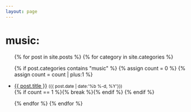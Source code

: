 ```yaml
---
layout: page
---
```

<script>document.title="𝗯𝘂𝗹𝗹𝘁𝗼𝘄𝗻.𝗻𝗲𝗼 | music"</script>

<h1>music:</h1>
<ul>
{% for post in site.posts %}
{% for category in site.categories %}

{% if post.categories contains "music" %}
{% assign count = 0 %}
{% assign count = count | plus:1 %}
<li><a href="{{ site.baseurl }}{{ post.permalink }}">{{ post.title }}</a>
        <date><small>({{ post.date | date:'%b %-d, %Y'}})</small></date></li>
{% if count == 1 %}{% break %}{% endif %}
{% endif %}

{% endfor %}
{% endfor %}
</ul>


